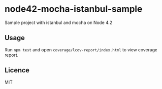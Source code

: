 # node42-mocha-istanbul-sample

Sample project with istanbul and mocha on Node 4.2

## Usage

Run `npm test` and open `coverage/lcov-report/index.html` to view coverage report.

## Licence

MIT
